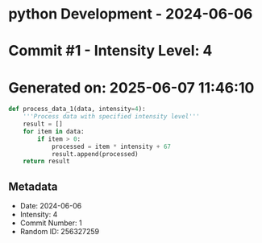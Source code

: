 ﻿# python Development - 2024-06-06
# Commit #1 - Intensity Level: 4
# Generated on: 2025-06-07 11:46:10
```python
def process_data_1(data, intensity=4):
    '''Process data with specified intensity level'''
    result = []
    for item in data:
        if item > 0:
            processed = item * intensity + 67
            result.append(processed)
    return result
```
## Metadata
- Date: 2024-06-06
- Intensity: 4
- Commit Number: 1
- Random ID: 256327259
